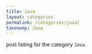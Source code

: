 ```yaml
---
title: Java
layout: categories
permalink: /categories/java/
taxonomy: Java
---
```


post listing for the category `Java`.